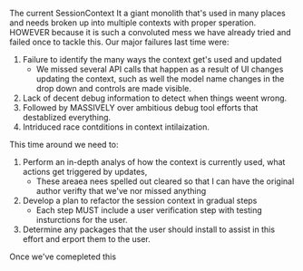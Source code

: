 The current SessionContext It a giant monolith that's used in many places and needs broken up into multiple contexts with proper speration.  HOWEVER because it is such a convoluted mess we have already tried and failed once to tackle this. Our major failures last time were:

1. Failure to identify the many ways the context get's used and updated
    - We missed several API calls that happen as a result of UI changes updating the context, such as well the model name changes in the drop down and controls are made visible.
2. Lack of decent debug information to detect when things weent wrong.
3. Followed by MASSIVELY over ambitious debug tool efforts that destablized everything.
4. Intriduced race contditions in context intilaization.

This time around we need to:
1. Perform an in-depth analys of how the context is currently used, what actions get triggered by updates,
    - These areaea nees spelled out cleared so that I can have the original author verifty that we've nor missed anything
2. Develop a plan to refactor the session context in gradual steps
   - Each step MUST include a user verification step with testing insturctions for the user.
3. Determine any packages that the user should install to assist in this effort and erport them to the user.

Once we've comepleted this 
